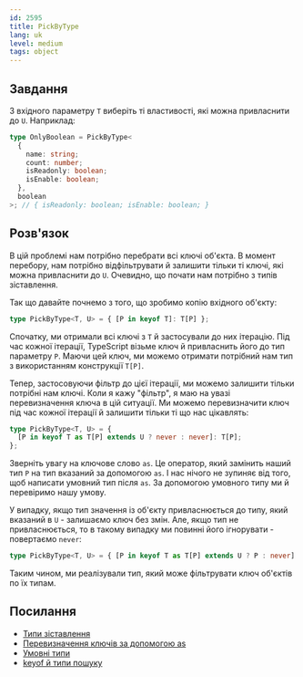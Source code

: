 ```yaml
---
id: 2595
title: PickByType
lang: uk
level: medium
tags: object
---
```


## Завдання

З вхідного параметру `T` виберіть ті властивості, які можна привласнити до `U`.
Наприклад:

```typescript
type OnlyBoolean = PickByType<
  {
    name: string;
    count: number;
    isReadonly: boolean;
    isEnable: boolean;
  },
  boolean
>; // { isReadonly: boolean; isEnable: boolean; }
```

## Розв'язок

В цій проблемі нам потрібно перебрати всі ключі об'єкта.
В момент перебору, нам потрібно відфільтрувати й залишити тільки ті ключі, які можна привласнити до `U`.
Очевидно, що почати нам потрібно з типів зіставлення.

Так що давайте почнемо з того, що зробимо копію вхідного об'єкту:

```typescript
type PickByType<T, U> = { [P in keyof T]: T[P] };
```

Спочатку, ми отримали всі ключі з `T` й застосували до них ітерацію.
Під час кожної ітерації, TypeScript візьме ключ й привласнить його до тип параметру `P`.
Маючи цей ключ, ми можемо отримати потрібний нам тип з використанням конструкції `T[P]`.

Тепер, застосовуючи фільтр до цієї ітерації, ми можемо залишити тільки потрібні нам ключі.
Коли я кажу "фільтр", я маю на увазі перевизначення ключа в цій ситуації.
Ми можемо перевизначити ключ під час кожної ітерації й залишити тільки ті що нас цікавлять:

```typescript
type PickByType<T, U> = {
  [P in keyof T as T[P] extends U ? never : never]: T[P];
};
```

Зверніть увагу на ключове слово `as`.
Це оператор, який замінить наший тип `P` на тип вказаний за допомогою `as`.
І нас нічого не зупиняє від того, щоб написати умовний тип після `as`.
За допомогою умовного типу ми й перевіримо нашу умову.

У випадку, якщо тип значення із об'єкту привласнюється до типу, який вказаний в `U` - залишаємо ключ без змін.
Але, якщо тип не привласнюється, то в такому випадку ми повинні його ігнорувати - повертаємо `never`:

```typescript
type PickByType<T, U> = { [P in keyof T as T[P] extends U ? P : never]: T[P] };
```

Таким чином, ми реалізували тип, який може фільтрувати ключ об'єктів по їх типам.

## Посилання

- [Типи зіставлення](https://www.typescriptlang.org/docs/handbook/2/mapped-types.html)
- [Перевизначення ключів за допомогою as](https://www.typescriptlang.org/docs/handbook/2/mapped-types.html#key-remapping-via-as)
- [Умовні типи](https://www.typescriptlang.org/docs/handbook/2/conditional-types.html)
- [keyof й типи пошуку](https://www.typescriptlang.org/docs/handbook/release-notes/typescript-2-1.html#keyof-and-lookup-types)
